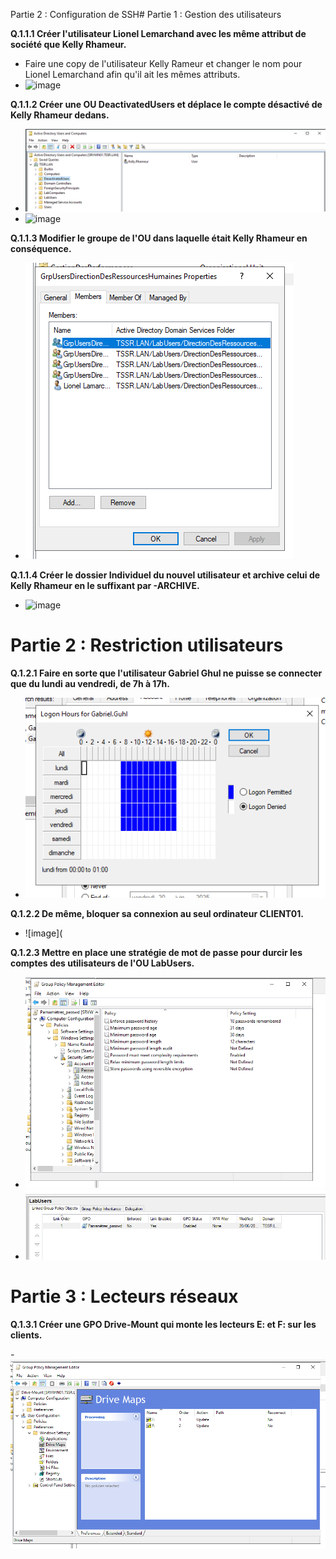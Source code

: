  Partie 2 : Configuration de SSH# Partie 1 : Gestion des utilisateurs


**Q.1.1.1 Créer l'utilisateur Lionel Lemarchand avec les même attribut de société que Kelly Rhameur.**

- Faire une copy de l'utilisateur Kelly Rameur et changer le nom pour Lionel Lemarchand afin qu'il ait les mêmes attributs.
- ![image](Images_Ex1/Création_du_compte_Lionel.png)

**Q.1.1.2 Créer une OU DeactivatedUsers et déplace le compte désactivé de Kelly Rhameur dedans.**

- ![image](Images_Ex1/DesactivedUsers.png)
- ![image](Images_Ex1/Désactivation_Compte_User.png)

**Q.1.1.3 Modifier le groupe de l'OU dans laquelle était Kelly Rhameur en conséquence.**

- ![image](Images_Ex1/Modif_OU.png)

**Q.1.1.4 Créer le dossier Individuel du nouvel utilisateur et archive celui de Kelly Rhameur en le suffixant par -ARCHIVE.**

- ![image](Images_Ex1/Création_Et_Archive.png)


# Partie 2 : Restriction utilisateurs

**Q.1.2.1 Faire en sorte que l'utilisateur Gabriel Ghul ne puisse se connecter que du lundi au vendredi, de 7h à 17h.**

- ![image](Images_Ex1/Restriction_Horaires_Gabriel.png)

**Q.1.2.2 De même, bloquer sa connexion au seul ordinateur CLIENT01.**

- ![image](

**Q.1.2.3 Mettre en place une stratégie de mot de passe pour durcir les comptes des utilisateurs de l'OU LabUsers.**

- ![image](Images_Ex1/MDP.png)
- ![image](Images_Ex1/Link_OU.png)

# Partie 3 : Lecteurs réseaux

**Q.1.3.1 Créer une GPO Drive-Mount qui monte les lecteurs E: et F: sur les clients.**

-![image](Images_Ex1/Disques.png)
